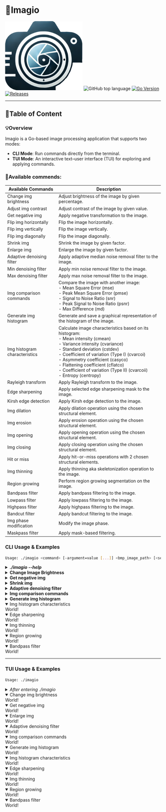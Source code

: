 # 📸Imagio

<a href="https://github.com/Oskarowski/imagio-image-processing-app"><img src="./assets/imagio_logo.webp" width="250" alt="Imagio Logo"></a>
![GitHub top language](https://img.shields.io/github/languages/top/Oskarowski/imagio-image-processing-app) [![Go Version](https://img.shields.io/badge/Go-1.23-blue)](https://go.dev/doc/install) [![Releases](https://img.shields.io/badge/Releases-blue)](https://github.com/Oskarowski/imagio-image-processing-app/releases)

---

## 📝Table of Content

### 💡Overview

Imagio is a Go-based image processing application that supports two modes:

-   **CLI Mode**: Run commands directly from the terminal.
-   **TUI Mode**: An interactive text–user interface (TUI) for exploring and applying commands.

### 📜Available commends:

| Available Commands            | Description                                                                                                                                                                                                                                                                                                                                                                    |
| ----------------------------- | ------------------------------------------------------------------------------------------------------------------------------------------------------------------------------------------------------------------------------------------------------------------------------------------------------------------------------------------------------------------------------ |
| Change img brightness         | Adjust brightness of the image by given percentage.                                                                                                                                                                                                                                                                                                                            |
| Adjust img contrast           | Adjust contrast of the image by given value.                                                                                                                                                                                                                                                                                                                                   |
| Get negative img              | Apply negative transformation to the image.                                                                                                                                                                                                                                                                                                                                    |
| Flip img horizontally         | Flip the image horizontally.                                                                                                                                                                                                                                                                                                                                                   |
| Flip img vertically           | Flip the image vertically.                                                                                                                                                                                                                                                                                                                                                     |
| Flip img diagonally           | Flip the image diagonally.                                                                                                                                                                                                                                                                                                                                                     |
| Shrink img                    | Shrink the image by given factor.                                                                                                                                                                                                                                                                                                                                              |
| Enlarge img                   | Enlarge the image by given factor.                                                                                                                                                                                                                                                                                                                                             |
| Adaptive denoising filter     | Apply adaptive median noise removal filter to the image.                                                                                                                                                                                                                                                                                                                       |
| Min denoising filter          | Apply min noise removal filter to the image.                                                                                                                                                                                                                                                                                                                                   |
| Max denoising filter          | Apply max noise removal filter to the image.                                                                                                                                                                                                                                                                                                                                   |
| Img comparison commands       | Compare the image with another image: <br> - Mean Square Error (mse) <br> - Peak Mean Square Error (pmse) <br> - Signal to Noise Ratio (snr) <br> - Peak Signal to Noise Ratio (psnr) <br> - Max Difference (md)                                                                                                                                                               |
| Generate img histogram        | Generate and save a graphical representation of the histogram of the image.                                                                                                                                                                                                                                                                                                    |
| Img histogram characteristics | Calculate image characteristics based on its histogram: <br> - Mean intensity (cmean) <br> - Variance intensity (cvariance) <br> - Standard deviation (cstdev) <br> - Coefficient of variation (Type I) (cvarcoi) <br> - Asymmetry coefficient (casyco) <br> - Flattening coefficient (cflatco) <br> - Coefficient of variation (Type II) (cvarcoii) <br> - Entropy (centropy) |
| Rayleigh transform            | Apply Rayleigh transform to the image.                                                                                                                                                                                                                                                                                                                                         |
| Edge sharpening               | Apply selected edge sharpening mask to the image.                                                                                                                                                                                                                                                                                                                              |
| Kirsh edge detection          | Apply Kirsh edge detection to the image.                                                                                                                                                                                                                                                                                                                                       |
| Img dilation                  | Apply dilation operation using the chosen structural element.                                                                                                                                                                                                                                                                                                                  |
| Img erosion                   | Apply erosion operation using the chosen structural element.                                                                                                                                                                                                                                                                                                                   |
| Img opening                   | Apply opening operation using the chosen structural element.                                                                                                                                                                                                                                                                                                                   |
| Img closing                   | Apply closing operation using the chosen structural element.                                                                                                                                                                                                                                                                                                                   |
| Hit or miss                   | Apply hit-or-miss operations with 2 chosen structural elements.                                                                                                                                                                                                                                                                                                                |
| Img thinning                  | Apply thinning aka skeletonization operation to the image.                                                                                                                                                                                                                                                                                                                     |
| Region growing                | Perform region growing segmentation on the image.                                                                                                                                                                                                                                                                                                                              |
| Bandpass filter               | Apply bandpass filtering to the image.                                                                                                                                                                                                                                                                                                                                         |
| Lowpass filter                | Apply lowpass filtering to the image.                                                                                                                                                                                                                                                                                                                                          |
| Highpass filter               | Apply highpass filtering to the image.                                                                                                                                                                                                                                                                                                                                         |
| Bandcut filter                | Apply bandcut filtering to the image.                                                                                                                                                                                                                                                                                                                                          |
| Img phase modification        | Modify the image phase.                                                                                                                                                                                                                                                                                                                                                        |
| Maskpass filter               | Apply mask-based filtering.                                                                                                                                                                                                                                                                                                                                                    |

### CLI Usage & Examples

```bash
Usage: ./imagio <command> [-argument=value [...]] <bmp_image_path> [<second_image_path>]
```

<details>

<summary><strong><i>./imagio --help</i></strong></summary>

```text
Available commands:
 --brightness -value=50 <bmp_image_path>
   Description: Adjust brightness of the image.
   Arguments:
    -value=(int): Brightness percentage adjustment value.

 --contrast -value=25 <bmp_image_path>
   Description: Adjust contrast of the image.
   Arguments:
    -value=(int): Contrast adjustment value (-255 to 255).

 --negative <bmp_image_path>
   Description: Create a negative of the image.

 --hflip <bmp_image_path>
   Description: Flip the image horizontally.

 --vflip <bmp_image_path>
   Description: Flip the image vertically.

 --dflip <bmp_image_path>
   Description: Flip the image diagonally.

 --shrink -value=2 <bmp_image_path>
   Description: Shrink the image by a factor.
   Arguments:
    -value=(int): Shrink factor.

 --enlarge -value=2 <bmp_image_path>
   Description: Enlarge the image by a factor.
   Arguments:
    -value=(int): Enlarge factor.

 --adaptive <bmp_image_path>
   Description: Apply adaptive median noise removal filter to the image.
   Arguments:
    -min=(int): Minimal size of window size for filter defaults, to 3.
    -max=(int): Maximal size of window size for filter defaults, to 7.

 --min -value=3 <bmp_image_path>
   Description: Apply min noise removal filter.
   Arguments:
    -value=(int): Window size.

 --max -value=3 <bmp_image_path>
   Description: Apply max noise removal filter.
   Arguments:
    -value=(int): Window size.

 --mse <comparison_image_path> <bmp_image_path>
   Description: Calculate Mean Square Error with a comparison image.

 --pmse <comparison_image_path> <bmp_image_path>
   Description: Calculate Peak Mean Square Error with a comparison image.

 --snr <comparison_image_path> <bmp_image_path>
   Description: Calculate Signal to Noise Ratio with a comparison image.

 --psnr <comparison_image_path> <bmp_image_path>
   Description: Calculate Peak Signal to Noise Ratio with a comparison image.

 --md <comparison_image_path> <bmp_image_path>
   Description: Calculate Max Difference with a comparison image.

 --histogram <bmp_image_path>
   Description: Generate and save a graphical representation of the histogram of the image.

 --hrayleigh -min=0 -max=255 -alpha="0.2" <bmp_image_path>
   Description: Apply Rayleigh transformation to the image.
   Arguments:
    -min=(int): Minimum value in the range [0, 255].
    -max=(int): Maximum value in the range [0, 255], must be greater than min.
    -alpha=(float): Alpha value for transformation. Note: Quote float values (e.g., -alpha="0.5").

 --cmean <bmp_image_path>
   Description: Calculate the mean intensity from the histogram of the image.

 --cvariance <bmp_image_path>
   Description: Calculate the variance intensity from the histogram of the image.

 --cstdev <bmp_image_path>
   Description: Calculate the standard deviation from the histogram of the image.

 --cvarcoi <bmp_image_path>
   Description: Calculate the coefficient of variation (type I) from the histogram.

 --casyco <bmp_image_path>
   Description: Calculate the asymmetry coefficient from the histogram.

 --cflatco <bmp_image_path>
   Description: Calculate the flattening coefficient from the histogram.

 --cvarcoii <bmp_image_path>
   Description: Calculate the coefficient of variation (type II) from the histogram.

 --centropy <bmp_image_path>
   Description: Calculate the entropy from the histogram of the image.

 --sedgesharp -mask="edge1" <bmp_image_path>
   Description: Apply edge sharpening with the specified mask.
   Arguments:
    -mask=(string): The name of the mask to use.

 --okirsf <bmp_image_path>
   Description: Apply Kirsch edge detection to the image.

 --dilation -se=<structuring_element> <bmp_image_path>
   Description: Apply dilation operation using the specified structuring element.
   Arguments:
    -se=(string): Name of SE based on structure_elements.json.

 --erosion -se=<structuring_element> <bmp_image_path>
   Description: Apply erosion operation using the specified structuring element.
   Arguments:
    -se=(string): Name of SE based on structure_elements.json.

 --opening -se=<structuring_element> <bmp_image_path>
   Description: Apply opening operation using the specified structuring element.
   Arguments:
    -se=(string): Name of SE based on structure_elements.json.

 --closing -se=<structuring_element> <bmp_image_path>
   Description: Apply closing operation using the specified structuring element.
   Arguments:
    -se=(string): Name of SE based on structure_elements.json.

 --hmt -se1=<foreground_se> -se2=<background_se> <bmp_image_path>
   Description: Perform hit-or-miss transformation using foreground and background structuring elements.
   Arguments:
    -se1=(string): Path to or inline definition of the foreground structuring element.
    -se2=(string): Path to or inline definition of the background structuring element.

 --thinning <bmp_image_path>
   Description: Apply thinning operation to the image.

 --region-grow -seeds=<seeds> -metric=<metric> -threshold=<value> <bmp_image_path>
   Description: Perform region growing segmentation on the image.
   Arguments:
    -seeds=(string): List of seed points as [x,y][x,y][x,y].
    -metric=(int): Distance metric ('0 - Euclidean', '1 - Manhattan', '2 - Chebyshev').
    -threshold=(double): Similarity threshold for region growing.

 --bandpass -low=15 -high=50 -spectrum=1 <bmp_image_path>
   Description: Apply bandpass filtering to the image.
   Arguments:
    -low=(int): Lower cutoff frequency.
    -high=(int): Upper cutoff frequency.
    -spectrum=(int): Include spectrum in output (0 or 1).

 --lowpass -cutoff=15 -spectrum=1 <bmp_image_path>
   Description: Apply lowpass filtering to the image.
   Arguments:
    -cutoff=(int): Cutoff frequency.
    -spectrum=(int): Include spectrum in output (0 or 1).

 --highpass -cutoff=25 -spectrum=1 <bmp_image_path>
   Description: Apply highpass filtering to the image.
   Arguments:
    -cutoff=(int): Cutoff frequency.
    -spectrum=(int): Include spectrum in output (0 or 1).

 --bandcut -low=25 -high=70 -spectrum=1 <bmp_image_path>
   Description: Apply bandcut filtering to the image.
   Arguments:
    -low=(int): Lower cutoff frequency.
    -high=(int): Upper cutoff frequency.
    -spectrum=(int): Include spectrum in output (0 or 1).

 --phasemod -k=123 -l=123 <bmp_image_path>
   Description: Modify the image phase.
   Arguments:
    -k=(int): Phase modulation parameter k.
    -l=(int): Phase modulation parameter l.

 --maskpass -spectrum=0 -mask="F5mask1.bmp" <bmp_image_path>
   Description: Apply mask-based filtering using a specified mask.
   Arguments:
    -spectrum=(int): Include spectrum in output (0 or 1).
    -mask=(string): Name of the mask image (relative to orthogonal_transforms/masks).

 --help
   Description: Show this help message.
```

</details>

<details>
  <summary><strong>Change Image Brightness</strong></summary>

Console input:

```bash
./imagio --brightness -value=-50 .\imgs\lenac.bmp
```

Console output:

```bash
Image saved successfully as: lenac_altered_brightness.bmp
Execution Report:
Command: brightness
Description: Brightness adjusted by -50
Duration: 12.9026ms

Total operation time: 12.9026ms
```

| Original              | Altered                                                 |
| --------------------- | ------------------------------------------------------- |
| ![](./imgs/lenac.bmp) | ![](./assets/cli/examples/lenac_altered_brightness.bmp) |

Console input:

```bash
./imagio --brightness -value=50 .\imgs\lenac.bmp
```

Console output:

```bash
Image saved successfully as: lenac_altered_brightness.bmp
Execution Report:
Command: brightness
Description: Brightness adjusted by 50
Duration: 12.4392ms

Total operation time: 12.4392ms
```

| Original              | Altered                                                    |
| --------------------- | ---------------------------------------------------------- |
| ![](./imgs/lenac.bmp) | ![](./assets/cli/examples/lenac_altered_50_brightness.bmp) |

</details>

<details>
<summary><strong>Get negative img</strong></summary>

Console input:

```bash
./imagio --negative .\imgs\lenac.bmp
```

Console output:

```bash
Image saved successfully as: lenac_negative.bmp
Execution Report:
Command: negative
Description: Negative image created
Duration: 11.0808ms

Total operation time: 11.0808ms
```

| Original              | Altered                                                 |
| --------------------- | ------------------------------------------------------- |
| ![](./imgs/lenac.bmp) | ![](./assets/cli/examples/lenac_negative.bmp) |

</details>

<details>
<summary><strong>Shrink img</strong></summary>

Console input:

```bash
./imagio --shrink -value=4 .\imgs\lenac.bmp
```

Console output:

```bash
Image saved successfully as: lenac_shrunk_by_4x.bmp
Execution Report:
Command: shrink
Description: Image shrunk by a factor of 4
Duration: 0s

Total operation time: 0s
```

| Original              | Altered                                                 |
| --------------------- | ------------------------------------------------------- |
| ![](./imgs/lenac.bmp) | ![](./assets/cli/examples/lenac_shrunk_by_4x.bmp) |

</details>

<details>
<summary><strong>Adaptive denoising filter</strong></summary>

Console input:

```bash
./imagio --adaptive -min=5 -max=7 .\imgs\impulse_noise\lena_impulse3.bmp
```

Console output:

```bash
Image saved successfully as: lena_impulse3_adaptive_median_filter.bmp
Execution Report:
Command: adaptive
Description: Adaptive median filter applied
Duration: 1.0786711s

Total operation time: 1.0786711s
```

| Original              | Altered                                                 |
| --------------------- | ------------------------------------------------------- |
| ![](./imgs/impulse_noise/lena_impulse3.bmp) | ![](./assets/cli/examples/lena_impulse3_adaptive_median_filter.bmp) |

</details>

<details>
<summary><strong>Img comparison commands</strong></summary>

Console input:

```bash
./imagio --mse --pmse --snr --psnr --md .\imgs\lenag.bmp .\output\lena_impulse3_adaptive_median_filter.bmp
```

Console output:

```bash
Execution Report:
Command: mse
Description: Mean Square Error calculated
Result: MSE: 8.242210
Duration: 6.9975ms

Command: pmse
Description: Peak Mean Square Error calculated
Result: PMSE: 0.000148
Duration: 13.6692ms

Command: snr
Description: Signal to Noise Ratio calculated
Result: SNR: 33.285188
Duration: 25.5451ms

Command: psnr
Description: Peak Signal to Noise Ratio calculated
Result: PSNR: 38.297803
Duration: 14.6041ms

Command: md
Description: Max Difference calculated
Result: Max Difference: 203
Duration: 6.8289ms

Total operation time: 67.6448ms
```

</details>

<details>
<summary><strong>Generate img histogram</strong></summary>

Console input:

```bash
./imagio --histogram .\imgs\lenac.bmp
```

Console output:

```bash
Image saved successfully as: lenac_histogram.bmp
Execution Report:
Command: histogram
Description: Computed Graphical Representation of Histogram
Duration: 11.8931ms

Total operation time: 11.8931ms
```

| Source              | Result                                                 |
| --------------------- | ------------------------------------------------------- |
| ![](./imgs/lenac.bmp) | ![](./assets/cli/examples/lenac_histogram.bmp) |

</details>

<details open>
<summary>Img histogram characteristics</summary>
World!
</details>

<details open>
<summary>Edge sharpening</summary>
World!
</details>

<details open>
<summary>Img thinning</summary>
World!
</details>

<details open>
<summary>Region growing</summary>
World!
</details>

<details open>
<summary>Bandpass filter</summary>
World!
</details>

---

### TUI Usage & Examples

```bash
Usage: ./imagio
```

<details>
  <summary><i>After entering ./imagio</i></summary>

![file_picker_view](./assets/tui/file_selection_screen.png)

</details>

<details open>
  <summary>Change img brightness</summary>
  World!
</details>

<details open>
  <summary>Get negative img</summary>
  World!
</details>

<details open>
  <summary>Enlarge img</summary>
  World!
</details>

<details open>
  <summary>Adaptive denoising filter</summary>
  World!
</details>

<details open>
  <summary>Img comparison commands</summary>
  World!
</details>

<details open>
  <summary>Generate img histogram</summary>
  World!
</details>

<details open>
  <summary>Img histogram characteristics</summary>
  World!
</details>

<details open>
  <summary>Edge sharpening</summary>
  World!
</details>

<details open>
  <summary>Img thinning</summary>
  World!
</details>

<details open>
  <summary>Region growing</summary>
  World!
</details>

<details open>
  <summary>Bandpass filter</summary>
  World!
</details>
